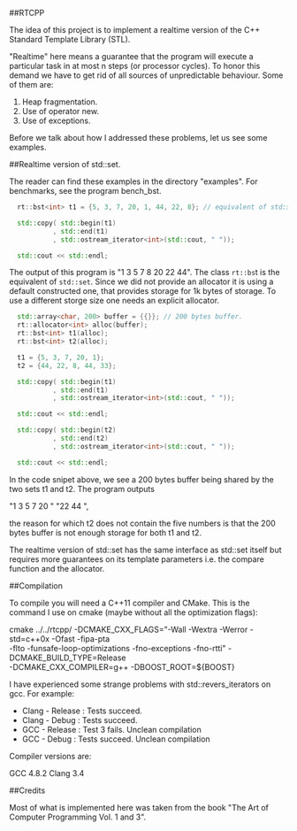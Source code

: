 ##RTCPP


  The idea of this project is to implement a realtime version of the C++
  Standard Template Library (STL).

  "Realtime" here means a guarantee that the program will execute a particular
  task in at most n steps (or processor cycles). To honor this demand we have
  to get rid of all sources of unpredictable behaviour. Some of them are:

  1. Heap fragmentation.
  2. Use of operator new.
  3. Use of exceptions.

  Before we talk about how I addressed these problems, let us see some examples.

##Realtime version of std::set.

The reader can find these examples in the directory "examples". For benchmarks,
see the program bench_bst.

```c++
  rt::bst<int> t1 = {5, 3, 7, 20, 1, 44, 22, 8}; // equivalent of std:set.

  std::copy( std::begin(t1)
           , std::end(t1)
           , std::ostream_iterator<int>(std::cout, " "));

  std::cout << std::endl;
```

The output of this program is "1 3 5 7 8 20 22 44". The class `rt::bs`t is the
equivalent of `std::set`. Since we did not provide an allocator it is using a
default constructed one, that provides storage for 1k bytes of storage. To
use a different storge size one needs an explicit allocator.

```c++
  std::array<char, 200> buffer = {{}}; // 200 bytes buffer.
  rt::allocator<int> alloc(buffer);
  rt::bst<int> t1(alloc);
  rt::bst<int> t2(alloc);

  t1 = {5, 3, 7, 20, 1};
  t2 = {44, 22, 8, 44, 33};

  std::copy( std::begin(t1)
           , std::end(t1)
           , std::ostream_iterator<int>(std::cout, " "));

  std::cout << std::endl;

  std::copy( std::begin(t2)
           , std::end(t2)
           , std::ostream_iterator<int>(std::cout, " "));

  std::cout << std::endl;
```
In the code snipet above, we see a 200 bytes buffer being shared
by the two sets t1 and t2. The program outputs

"1 3 5 7 20 "
"22 44      ",

the reason for which t2 does not contain the five numbers is that
the 200 bytes buffer is not enough storage for both t1 and t2.

The realtime version of std::set has the same interface as std::set itself but
requires more guarantees on its template parameters i.e. the compare function
and the allocator.

##Compilation

  To compile you will need a C++11 compiler and CMake. This is the command I
  use on cmake (maybe without all the optimization flags):

  cmake ../../rtcpp/ -DCMAKE_CXX_FLAGS="-Wall -Wextra -Werror -std=c++0x -Ofast -fipa-pta \
  -flto -funsafe-loop-optimizations -fno-exceptions -fno-rtti" -DCMAKE_BUILD_TYPE=Release \
  -DCMAKE_CXX_COMPILER=g++ -DBOOST_ROOT=${BOOST}

  I have experienced some strange problems with std::revers_iterators on gcc. For example:

  - Clang - Release : Tests succeed.
  - Clang - Debug   : Tests succeed.
  - GCC   - Release : Test 3 fails. Unclean compilation
  - GCC   - Debug   : Tests succeed. Unclean compilation

  Compiler versions are:

  GCC 4.8.2
  Clang 3.4

##Credits

Most of what is implemented here was taken from the book
  "The Art of Computer Programming Vol. 1 and 3".

